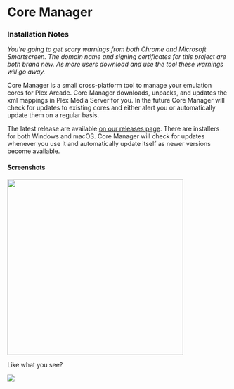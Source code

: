 # Core Manager

### Installation Notes
_You're going to get scary warnings from both Chrome and Microsoft Smartscreen. The domain name and signing certificates for this project are both brand new. As more users download and use the tool these warnings will go away._

Core Manager is a small cross-platform tool to manage your emulation cores for Plex Arcade. Core Manager downloads, unpacks, and updates the xml mappings in Plex Media Server for you. In the future Core Manager will check for updates to existing cores and either alert you or automatically update them on a regular basis.

The latest release are available [on our releases page](https://github.com/vanstinator/core-manager/releases). There are installers for both Windows and macOS. Core Manager will check for updates whenever you use it and automatically update itself as newer versions become available.

#### Screenshots
<img src="https://i.imgur.com/fWuVALj.png " data-canonical-src="https://i.imgur.com/fWuVALj.png " width="400"/>

<p>Like what you see?</p>
<a href="https://www.buymeacoffee.com/vanstinator"><img src="https://img.buymeacoffee.com/button-api/?text=Buy me a pizza&emoji=🍕&slug=vanstinator&button_colour=FFDD00&font_colour=000000&font_family=Lato&outline_colour=000000&coffee_colour=ffffff"></a>
